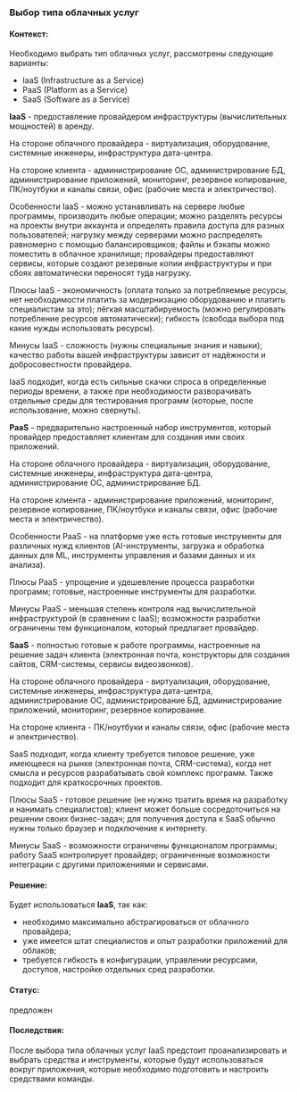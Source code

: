 ### Выбор типа облачных услуг

#### Контекст:

Необходимо выбрать тип облачных услуг, рассмотрены следующие варианты:
- IaaS (Infrastructure as a Service)
- PaaS (Platform as a Service)
- SaaS (Software as a Service)

**IaaS** - предоставление провайдером инфраструктуры (вычислительных мощностей) в аренду.

На стороне облачного провайдера - виртуализация, оборудование, системные инженеры, инфраструктура дата-центра.

На стороне клиента - администрирование ОС, администрирование БД, администрирование приложений, мониторинг, резервное копирование, ПК/ноутбуки и каналы связи, офис (рабочие места и электричество).

Особенности IaaS - можно устанавливать на сервере любые программы, производить любые операции; можно разделять ресурсы на проекты внутри аккаунта и определять правила доступа для разных пользователей; нагрузку между серверами можно распределять равномерно с помощью балансировщиков; файлы и бэкапы можно поместить в облачное хранилище; провайдеры предоставляют сервисы, которые создают резервные копии инфраструктуры и при сбоях автоматически переносят туда нагрузку.

Плюсы IaaS - экономичность (оплата только за потребляемые ресурсы, нет необходимости платить за модернизацию оборудованию и платить специалистам за это); лёгкая масштабируемость (можно регулировать потребление ресурсов автоматически); гибкость (свобода выбора под какие нужды использовать ресурсы).

Минусы IaaS - сложность (нужны специальные знания и навыки); качество работы вашей инфраструктуры зависит от надёжности и добросовестности провайдера.

IaaS подходит, когда есть сильные скачки спроса в определенные периоды времени, а также при необходимости разворачивать отдельные среды для тестирования программ (которые, после использование, можно свернуть).

**PaaS** - предварительно настроенный набор инструментов, который провайдер предоставляет клиентам для создания ими своих приложений.

На стороне облачного провайдера - виртуализация, оборудование, системные инженеры, инфраструктура дата-центра, администрирование ОС, администрирование БД.

На стороне клиента - администрирование приложений, мониторинг, резервное копирование, ПК/ноутбуки и каналы связи, офис (рабочие места и электричество).

Особенности PaaS - на платформе уже есть готовые инструменты для различных нужд клиентов (AI-инструменты, загрузка и обработка данных для ML, инструменты управления и базами данных и их анализа).

Плюсы PaaS - упрощение и удешевление процесса разработки программ; готовые, настроенные инструменты для разработки.

Минусы PaaS - меньшая степень контроля над вычислительной инфраструктурой (в сравнении с IaaS); возможности разработки ограничены тем функционалом, который предлагает провайдер.

**SaaS** - полностью готовые к работе программы, настроенные на решение задач клиента (электронная почта, конструкторы для создания сайтов, CRM-системы, сервисы видеозвонков).

На стороне облачного провайдера - виртуализация, оборудование, системные инженеры, инфраструктура дата-центра, администрирование ОС, администрирование БД, администрирование приложений, мониторинг, резервное копирование.

На стороне клиента -  ПК/ноутбуки и каналы связи, офис (рабочие места и электричество).

SaaS подходит, когда клиенту требуется типовое решение, уже имеющееся на рынке (электронная почта, CRM-система), когда нет смысла и ресурсов разрабатывать свой комплекс программ. Также подходит для краткосрочных проектов.

Плюсы SaaS - готовое решение (не нужно тратить время на разработку и нанимать специалистов); клиент может больше сосредоточиться на решении своих бизнес-задач; для получения доступа к SaaS обычно нужны только браузер и подключение к интернету.

Минусы SaaS - возможности ограничены функционалом программы; работу SaaS контролирует провайдер; ограниченные возможности интеграции с другими приложениями и сервисами.

#### Решение:

Будет использоваться **IaaS**, так как:

- необходимо максимально абстрагироваться от облачного провайдера;
- уже имеется штат специалистов и опыт разработки приложений для облаков;
- требуется гибкость в конфигурации, управлении ресурсами, доступов, настройке отдельных сред разработки.

#### Статус:

предложен

#### Последствия:

После выбора типа облачных услуг IaaS предстоит проанализировать и выбрать средства и инструменты, которые будут использоваться вокруг приложения, которые необходимо подготовить и настроить средствами команды.
